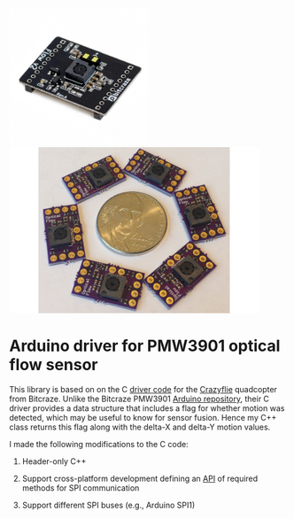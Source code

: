 <a href="https://www.bitcraze.io/products/flow-deck-v2/"><img src="media/flowdeckv2.jpg" height=250></a>
<a href="https://www.tindie.com/products/onehorse/pmw3901-optical-flow-sensor/"><img src="media/pesky2.jpg" height=300></a>

# Arduino driver for PMW3901 optical flow sensor

This library is based on on the C 
[driver code](https://github.com/bitcraze/crazyflie-firmware/blob/9343aa686600aa5f04beb43549c81bdfda1f9cb8/src/drivers/src/pmw3901.c#L218)
for the [Crazyflie](https://www.bitcraze.io/products/crazyflie-2-1/)
 quadcopter from  Bitcraze.  Unlike the Bitcraze PMW3901 [ Arduino repository](https://github.com/bitcraze/Bitcraze_PMW3901), 
their C driver provides a data structure that includes a flag for whether motion
was detected, which may be useful to know for sensor fusion.  Hence my C++
class returns this flag along with the delta-X and delta-Y motion values.  

I made the following modifications to the C code:

1. Header-only C++

2. Support cross-platform development defining an 
[API](https://github.com/simondlevy/PMW3901/blob/master/src/spi_compat.h)
of required methods for SPI communication

3. Support different SPI buses (e.g., Arduino SPI1)


